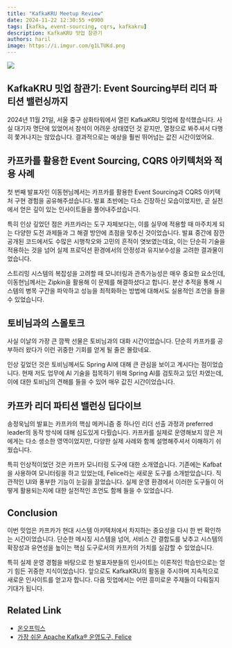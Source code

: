 ```yaml
---
title: "KafkaKRU Meetup Review"
date: 2024-11-22 12:30:55 +0900
tags: [kafka, event-sourcing, cqrs, kafkakru]
description: KafkaKRU 밋업 참관기
authors: haril
image: https://i.imgur.com/g1LTUKd.png
---
```


![](https://i.imgur.com/g1LTUKd.png)

## KafkaKRU 밋업 참관기: Event Sourcing부터 리더 파티션 밸런싱까지

2024년 11월 21일, 서울 중구 삼화타워에서 열린 KafkaKRU 밋업에 참석했습니다. 사실 대기자 명단에 있었어서 참석이 어려운 상태였던 것 같지만, 열정으로 봐주셔서 다행히 쫓겨나지는 않았습니다. 결과적으로는 예상을 훨씬 뛰어넘는 값진 시간이었어요.

<!-- truncate -->

## 카프카를 활용한 Event Sourcing, CQRS 아키텍처와 적용 사례

첫 번째 발표자인 이동현님께서는 카프카를 활용한 Event Sourcing과 CQRS 아키텍처 구현 경험을 공유해주셨습니다. 발표 초반에는 다소 긴장하신 모습이었지만, 곧 실전에서 얻은 깊이 있는 인사이트들을 풀어내주셨습니다.

특히 인상 깊었던 점은 카프카라는 도구 자체보다는, 이를 실무에 적용할 때 마주치게 되는 다양한 도전 과제들과 그 해결 방안에 초점을 맞추신 것이었습니다. 발표 중간에 잠깐 공개된 코드에서도 수많은 시행착오와 고민의 흔적이 엿보였는데요, 이는 단순히 기술을 적용하는 것을 넘어 실제 프로덕션 환경에서의 안정성과 유지보수성을 고려한 결과물이었습니다.

스트리밍 시스템의 복잡성을 고려할 때 모니터링과 관측가능성은 매우 중요한 요소인데, 이동현님께서는 Zipkin을 활용해 이 문제를 해결하셨다고 합니다. 분산 추적을 통해 시스템의 병목 구간을 파악하고 성능을 최적화하는 방법에 대해서도 실용적인 조언을 들을 수 있었습니다.

## 토비님과의 스몰토크

사실 이날의 가장 큰 깜짝 선물은 토비님과의 대화 시간이었습니다. 단순히 카프카를 공부하러 왔다가 이런 귀중한 기회를 얻게 될 줄은 몰랐네요.

인상 깊었던 것은 토비님께서도 Spring AI에 대해 큰 관심을 보이고 계시다는 점이었습니다. 현재 저도 업무에 AI 기술을 접목하기 위해 Spring AI를 검토하고 있던 차였는데, 이에 대한 토비님의 견해를 들을 수 있어 매우 값진 시간이었습니다.

## 카프카 리더 파티션 밸런싱 딥다이브

송정욱님의 발표는 카프카의 핵심 메커니즘 중 하나인 리더 선출 과정과 preferred leader의 동작 방식에 대해 심도있게 다뤘습니다. 카프카를 실제로 운영해보지 않은 저에게는 다소 생소한 영역이었지만, 다양한 실제 사례와 함께 설명해주셔서 이해하기 쉬웠습니다.

특히 인상적이었던 것은 카프카 모니터링 도구에 대한 소개였습니다. 기존에는 Kafbat 을 사용하여 모니터링을 하고 있었는데, Felice라는 새로운 도구를 소개받았습니다. 직관적인 UI와 풍부한 기능이 눈길을 끌었습니다. 실제 운영 환경에서 이러한 도구들이 어떻게 활용되는지에 대한 실전적인 조언도 함께 들을 수 있었습니다.

## Conclusion

이번 밋업은 카프카가 현대 시스템 아키텍처에서 차지하는 중요성을 다시 한 번 확인하는 시간이었습니다. 단순한 메시징 시스템을 넘어, 서비스 간 결합도를 낮추고 시스템의 확장성과 유연성을 높이는 핵심 도구로서의 카프카의 가치를 실감할 수 있었습니다.

특히 실제 운영 경험을 바탕으로 한 발표자분들의 인사이트는 이론적인 학습만으로는 얻기 힘든 귀중한 지식이었습니다. 앞으로도 KafkaKRU의 활동을 주시하며 지속적으로 새로운 인사이트를 얻고자 합니다. 다음 밋업에서는 어떤 흥미로운 주제들이 다뤄질지 기대가 됩니다.

## Related Link

- [온오프믹스](https://onoffmix.com/event/312316)
- [가장 쉬운 Apache Kafka® 운영도구, Felice](https://spitha.io/) 

